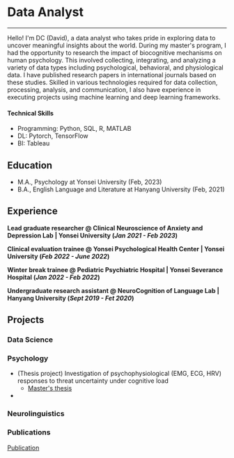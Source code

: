 # Data Analyst
-------
Hello! I'm DC (David), a data analyst who takes pride in exploring data to uncover meaningful insights about the world. 
During my master's program, I had the opportunity to research the impact of biocognitive mechanisms on human psychology. 
This involved collecting, integrating, and analyzing a variety of data types including psychological, behavioral, and physiological data. 
I have published research papers in international journals based on these studies. 
Skilled in various technologies required for data collection, processing, analysis, and communication, I also have experience in executing projects using machine learning and deep learning frameworks.

#### Technical Skills
  - Programming: Python, SQL, R, MATLAB
  - DL: Pytorch, TensorFlow
  - BI: Tableau
    
## Education
- M.A., Psychology at Yonsei University (Feb, 2023)
- B.A., English Language and Literature at Hanyang University (Feb, 2021)

## Experience
**Lead graduate researcher @ Clinical Neuroscience of Anxiety and Depression Lab | Yonsei University (_Jan 2021 - Feb 2023_)**

**Clinical evaluation trainee @ Yonsei Psychological Health Center | Yonsei University (_Feb 2022 - June 2022_)**

**Winter break trainee @ Pediatric Psychiatric Hospital | Yonsei Severance Hospital (_Jan 2022 - Feb 2022_)**

**Undergraduate research assistant @ NeuroCognition of Language Lab | Hanyang University (_Sept 2019 - Fet 2020_)**

## Projects
### Data Science

### Psychology
- (Thesis project) Investigation of psychophysiological (EMG, ECG, HRV) responses to threat uncertainty under cognitive load
  - [Master's thesis](https://dcollection.yonsei.ac.kr/srch/srchDetail/000000545187?navigationSize=10&query=%2B%28%28creator_all%3A%EC%84%9C%EB%8C%80%EC%B2%A0%29%29&pageSize=10&insCode=211046&searchWhere1=creator_all&searchTotalCount=0&sortDir=desc&pageNum=1&rows=10&searthTotalPage=0&treePageNum=1&sortField=score&start=0&ajax=false&searchText=%5B%EC%A0%80%EC%9E%90%3A%EC%84%9C%EB%8C%80%EC%B2%A0%5D&searchKeyWord1=%EC%84%9C%EB%8C%80%EC%B2%A0)
- 

### Neurolinguistics




### Publications
[Publication](https://onlinelibrary.wiley.com/doi/10.1111/psyp.14404)























